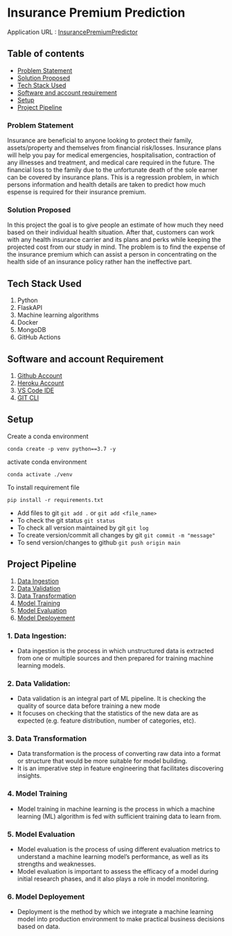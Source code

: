 # Insurance Premium Prediction

Application URL : [InsurancePremiumPredictor](https://premium-insurance.herokuapp.com/)

## Table of contents
* [Problem Statement](#problem-statement)
* [Solution Proposed](#solution-proposed)
* [Tech Stack Used](#tech-stack-used)
* [Software and account requirement](#software-and-account-requirement)
* [Setup](#setup)
* [Project Pipeline](#project-pipeline)
### Problem Statement
Insurance are beneficial to anyone looking to protect their family, assets/property and themselves from financial risk/losses.
Insurance plans will help you pay for medical emergencies, hospitalisation, contraction of any illnesses and treatment, and medical care required in the future.
The financial loss to the family due to the unfortunate death of the sole earner can be covered by insurance plans. 
This is a regression problem, in which persons information and health details are taken to 
predict how much espense is required for their insurance premium.

### Solution Proposed

In this project the goal is to give people an estimate of how much they need based on
their individual health situation. After that, customers can work with any health
insurance carrier and its plans and perks while keeping the projected cost from our
study in mind. 
The problem is to find the expense of the insurance premium which can assist a person in concentrating on the health side of an insurance policy rather han the ineffective part.

## Tech Stack Used

1. Python 
2. FlaskAPI 
3. Machine learning algorithms
4. Docker
5. MongoDB
6. GitHub Actions

## Software and account Requirement
1. [Github Account](https://github.com/)
2. [Heroku Account](https://id.heroku.com/login)
3. [VS Code IDE](https://code.visualstudio.com/download)
4. [GIT CLI](https://git-scm.com/downloads)


## Setup
Create a conda environment
```
conda create -p venv python==3.7 -y
```

activate conda environment
```
conda activate ./venv
```

To install requirement file
```
pip install -r requirements.txt
```

* Add files to git  `git add .` or  `git add <file_name>`    
* To check the git status  `git status`    
* To check all version maintained by git  `git log`    
* To create version/commit all changes by git  `git commit -m "message"`    
* To send version/changes to github  `git push origin main`    


## Project Pipeline
1. [Data Ingestion](#1-data-ingestion)
2. [Data Validation](#2-data-validation)
3. [Data Transformation](#3-data-transformation)
4. [Model Training](#4-model-training)
5. [Model Evaluation](#5-model-evaluation)
6. [Model Deployement](#6-model-deployement)

### 1. Data Ingestion: 
* Data ingestion is the process in which unstructured data is extracted from one or multiple sources and then prepared for training machine learning models.

### 2. Data Validation:
* Data validation is an integral part of ML pipeline. It is checking the quality of source data before training a new mode
* It focuses on checking that the statistics of the new data are as expected (e.g. feature distribution, number of categories, etc). 

### 3. Data Transformation 
* Data transformation is the process of converting raw data into a format or structure that would be more suitable for model building.
* It is an imperative step in feature engineering that facilitates discovering insights.

### 4. Model Training
* Model training in machine learning is the process in which a machine learning (ML) algorithm is fed with sufficient training data to learn from.

### 5. Model Evaluation
* Model evaluation is the process of using different evaluation metrics to understand a machine learning model’s performance, as well as its strengths and weaknesses.
* Model evaluation is important to assess the efficacy of a model during initial research phases, and it also plays a role in model monitoring.

### 6. Model Deployement
* Deployment is the method by which we integrate a machine learning model into production environment to make practical business decisions based on data. 

